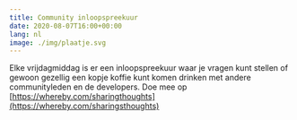 ```yaml
---
title: Community inloopspreekuur
date: 2020-08-07T16:00+00:00
lang: nl
image: ./img/plaatje.svg
---
```

Elke vrijdagmiddag is er een inloopspreekuur waar je vragen kunt stellen of
gewoon gezellig een kopje koffie kunt komen drinken met andere communityleden
en de developers. Doe mee op [https://whereby.com/sharingthoughts](https://whereby.com/sharingsthoughts)
